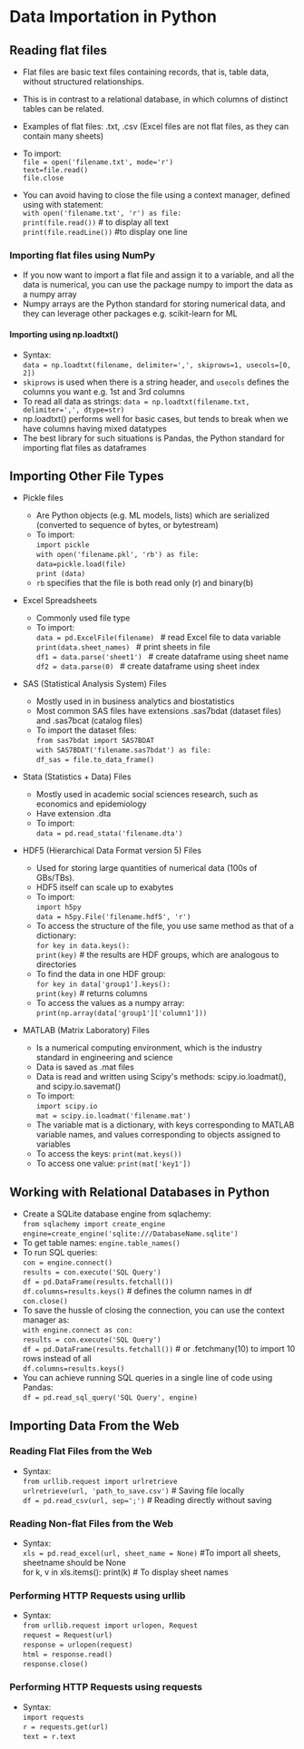 # Data Importation in Python

## Reading flat files
* Flat files are basic text files containing records, that is, table data, without structured relationships.
* This is in contrast to a relational database, in which columns of distinct tables can be related.
* Examples of flat files: .txt, .csv (Excel files are not flat files, as they can contain many sheets)
* To import:
<br> `file = open('filename.txt', mode='r')`
<br> `text=file.read()`
<br> `file.close`

* You can avoid having to close the file using a context manager, defined using with statement:
<br> `with open('filename.txt', 'r') as file:`
<br> `print(file.read())` # to display all text
<br> `print(file.readLine())` #to display one line

### Importing flat files using NumPy
* If you now want to import a flat file and assign it to a variable, and all the data is numerical, you can use the package numpy to import the data as a numpy array
* Numpy arrays are the Python standard for storing numerical data, and they can leverage other packages e.g. scikit-learn for ML

#### Importing using np.loadtxt()
* Syntax:
<br> `data = np.loadtxt(filename, delimiter=',', skiprows=1, usecols=[0, 2])`
* `skiprows` is used when there is a string header, and `usecols` defines the columns you want e.g. 1st and 3rd columns
* To read all data as strings: `data = np.loadtxt(filename.txt, delimiter=',', dtype=str)`
* np.loadtxt() performs well for basic cases, but tends to break when we have columns having mixed datatypes
* The best library for such situations is Pandas, the Python standard for importing flat files as dataframes

## Importing Other File Types
* Pickle files
   * Are Python objects (e.g. ML models, lists) which are serialized (converted to sequence of bytes, or bytestream)
   * To import:
   <br> `import pickle`
   <br> `with open('filename.pkl', 'rb') as file:`
   <br> `data=pickle.load(file)`
   <br> `print (data)`
    * `rb` specifies that the file is both read only (r) and binary(b)

* Excel Spreadsheets
   * Commonly used file type
   * To import:
   <br> `data = pd.ExcelFile(filename) ` # read Excel file to data variable
   <br> `print(data.sheet_names) ` # print sheets in file
   <br> `df1 = data.parse('sheet1') ` # create dataframe using sheet name
   <br> `df2 = data.parse(0) ` # create dataframe using sheet index

* SAS (Statistical Analysis System) Files
   * Mostly used in in business analytics and biostatistics
   * Most common SAS files have extensions .sas7bdat (dataset files) and .sas7bcat (catalog files)
   * To import the dataset files:
     <br> `from sas7bdat import SAS7BDAT`
     <br> `with SAS7BDAT('filename.sas7bdat') as file:`
     <br> `df_sas = file.to_data_frame()`

* Stata (Statistics + Data) Files
   * Mostly used in academic social sciences research, such as economics and epidemiology
   * Have extension .dta
   * To import:
     <br> `data = pd.read_stata('filename.dta')`

* HDF5 (Hierarchical Data Format version 5) Files
   * Used for storing large quantities of numerical data (100s of GBs/TBs).
   *  HDF5 itself can scale up to exabytes
   * To import:
     <br> `import h5py`
     <br> `data = h5py.File('filename.hdf5', 'r')`
   * To access the structure of the file, you use same method as that of a dictionary:
     <br> `for key in data.keys():`
     <br> `print(key)` # the results are HDF groups, which are analogous to directories
   * To find the data in one HDF group:
     <br> `for key in data['group1'].keys():`
     <br> `print(key)` # returns columns
   * To access the values as a numpy array:
     <br> `print(np.array(data['group1']['column1']))`

* MATLAB (Matrix Laboratory) Files
   * Is a numerical computing environment, which is the industry standard in engineering and science
   * Data is saved as .mat files
   * Data is read and written using Scipy's methods: scipy.io.loadmat(), and scipy.io.savemat()
   * To import:
     <br> `import scipy.io`
     <br> `mat = scipy.io.loadmat('filename.mat')`
   * The variable mat is a dictionary, with keys corresponding to MATLAB variable names, and values corresponding to objects assigned to variables
   * To access the keys: `print(mat.keys())`
   * To access one value: `print(mat['key1'])`

## Working with Relational Databases in Python
* Create a SQLite database engine from sqlachemy:
  <br> `from sqlachemy import create_engine`
  <br> `engine=create_engine('sqlite:///DatabaseName.sqlite')`
* To get table names: `engine.table_names()`
* To run SQL queries:
  <br> `con = engine.connect()`
  <br> `results = con.execute('SQL Query')`
  <br> `df = pd.DataFrame(results.fetchall())`
  <br> `df.columns=results.keys()` # defines the column names in df
  <br> `con.close()`
* To save the hussle of closing the connection, you can use the context manager as:
  <br> `with engine.connect as con:`
  <br> `results = con.execute('SQL Query')`
  <br> `df = pd.DataFrame(results.fetchall())` # or .fetchmany(10) to import 10 rows instead of all
  <br> `df.columns=results.keys()`
* You can achieve running SQL queries in a single line of code using Pandas:
  <br> `df = pd.read_sql_query('SQL Query', engine)`

## Importing Data From the Web
### Reading Flat Files from the Web
* Syntax:
  <br> `from urllib.request import urlretrieve`
  <br> `urlretrieve(url, 'path_to_save.csv')` # Saving file locally
  <br> `df = pd.read_csv(url, sep=';')` # Reading directly without saving

### Reading Non-flat Files from the Web
* Syntax:
  <br> `xls = pd.read_excel(url, sheet_name = None)` #To import all sheets, sheetname should be None
  <br> for k, v in xls.items(): print(k)   # To display sheet names
  
### Performing HTTP Requests using urllib
* Syntax:
  <br> `from urllib.request import urlopen, Request`
  <br> `request = Request(url)`
  <br> `response = urlopen(request)`
  <br> `html = response.read()`
  <br> `response.close()`
  
### Performing HTTP Requests using requests
* Syntax:
  <br> `import requests`
  <br> `r = requests.get(url)`
  <br> `text = r.text`
